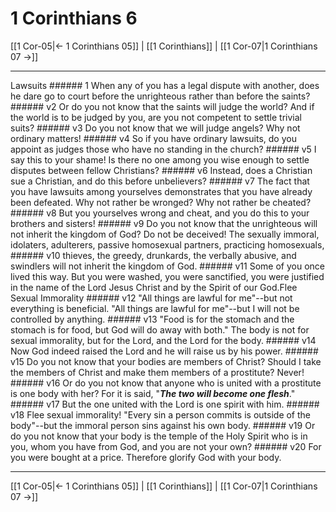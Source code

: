 # 1 Corinthians 6

[[1 Cor-05|← 1 Corinthians 05]] | [[1 Corinthians]] | [[1 Cor-07|1 Corinthians 07 →]]
***

Lawsuits ###### 1 When any of you has a legal dispute with another, does he dare go to court before the unrighteous rather than before the saints? ###### v2 Or do you not know that the saints will judge the world? And if the world is to be judged by you, are you not competent to settle trivial suits? ###### v3 Do you not know that we will judge angels? Why not ordinary matters! ###### v4 So if you have ordinary lawsuits, do you appoint as judges those who have no standing in the church? ###### v5 I say this to your shame! Is there no one among you wise enough to settle disputes between fellow Christians? ###### v6 Instead, does a Christian sue a Christian, and do this before unbelievers? ###### v7 The fact that you have lawsuits among yourselves demonstrates that you have already been defeated. Why not rather be wronged? Why not rather be cheated? ###### v8 But you yourselves wrong and cheat, and you do this to your brothers and sisters! ###### v9 Do you not know that the unrighteous will not inherit the kingdom of God? Do not be deceived! The sexually immoral, idolaters, adulterers, passive homosexual partners, practicing homosexuals, ###### v10 thieves, the greedy, drunkards, the verbally abusive, and swindlers will not inherit the kingdom of God. ###### v11 Some of you once lived this way. But you were washed, you were sanctified, you were justified in the name of the Lord Jesus Christ and by the Spirit of our God.Flee Sexual Immorality ###### v12 "All things are lawful for me"--but not everything is beneficial. "All things are lawful for me"--but I will not be controlled by anything. ###### v13 "Food is for the stomach and the stomach is for food, but God will do away with both." The body is not for sexual immorality, but for the Lord, and the Lord for the body. ###### v14 Now God indeed raised the Lord and he will raise us by his power. ###### v15 Do you not know that your bodies are members of Christ? Should I take the members of Christ and make them members of a prostitute? Never! ###### v16 Or do you not know that anyone who is united with a prostitute is one body with her? For it is said, "**_The two will become one flesh_**." ###### v17 But the one united with the Lord is one spirit with him. ###### v18 Flee sexual immorality! "Every sin a person commits is outside of the body"--but the immoral person sins against his own body. ###### v19 Or do you not know that your body is the temple of the Holy Spirit who is in you, whom you have from God, and you are not your own? ###### v20 For you were bought at a price. Therefore glorify God with your body.

***
[[1 Cor-05|← 1 Corinthians 05]] | [[1 Corinthians]] | [[1 Cor-07|1 Corinthians 07 →]]

